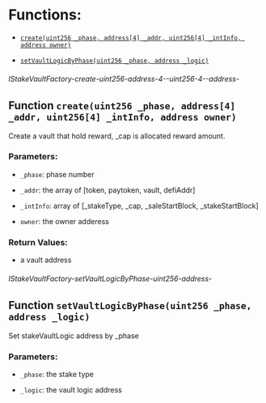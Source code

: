 # Functions:

- [`create(uint256 _phase, address[4] _addr, uint256[4] _intInfo, address owner)`](#IStakeVaultFactory-create-uint256-address-4--uint256-4--address-)

- [`setVaultLogicByPhase(uint256 _phase, address _logic)`](#IStakeVaultFactory-setVaultLogicByPhase-uint256-address-)

###### IStakeVaultFactory-create-uint256-address-4--uint256-4--address-

## Function `create(uint256 _phase, address[4] _addr, uint256[4] _intInfo, address owner)`

Create a vault that hold reward, _cap is allocated reward amount.

### Parameters:

- `_phase`: phase number

- `_addr`: the array of [token, paytoken, vault, defiAddr]

- `_intInfo`: array of [_stakeType, _cap, _saleStartBlock, _stakeStartBlock]

- `owner`: the owner adderess

### Return Values:

- a vault address

###### IStakeVaultFactory-setVaultLogicByPhase-uint256-address-

## Function `setVaultLogicByPhase(uint256 _phase, address _logic)`

Set stakeVaultLogic address by _phase

### Parameters:

- `_phase`: the stake type

- `_logic`: the vault logic address
